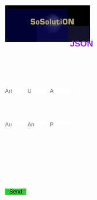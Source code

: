<html lang="en">
    <meta charset="utf-8">
    <meta http-equiv="X-UA-Compatible" content="IE=edge">
    <meta name="viewport" content="width=device-width, initial-scale=1.0">
    <style>
        body {
            background: url("https://cdn.pixabay.com/photo/2018/02/02/17/24/background-3125893_1280.jpg");
            color: white;
            font-family: Helvetica;
            background-size: cover;
            background-position: center center;
            background-repeat: no-repeat;
            background-attachment: fixed;
        }
        div {
            max-width: 600px;            
            justify-content: center;
            align-items: center;
        }
        #div{
            min-height: auto;
            max-width: 40;
        }
        .formBox {
            padding: 0px;
			width: 70px;			
		}
        .logo {
            width: 280px;
            height: 120px;
            display: flex;
            justify-content: center;
            align-items: center;
        }
        h1,
        h2 {
            display: flex;
            justify-content: center;
            text-align: center;
            color: blueviolet;
        }
        main {
            display: flex;
            flex-wrap: wrap;
        }
        input {
            width: 80%;
            border: 0;
            padding: 0px;
            font-size: 18px;
            border: 5%
        }
        input[type="submit"] {
            background: limegreen;
            color: black;
        }
        img{
        display:block;}
        div {
            flex-basis: 70%;
            height: 60px;
            margin-bottom: 50px;
        }
        @media (max-width: 300px) {
            main {
                background-color: black;
                flex-wrap: nowrap;
            }
            div{
                background-color: aqua;
            }
        }
    </style>
    <head>
    <div id="#div">
    </div>
    <div>
        <p class="border-block"> <img class="logo"
                src="https://raw.githubusercontent.com/Wicker1090/Wicker1090.github.io/main/Images/weiter%20(1).png" />
        </p>
    </div>
        <h1>
            <b>JSON</b>
        </h1>
    <div id="#div">
    </div>
</head>
<body>
    <form>
        <main>           
            <div>	
                <label for="Bezeichner">
                    <input type="text" id="Bezeichner" placeholder="Art" class="formBox"/>
                    <label for="Spann">
                        <input type="number" id="U" placeholder="U"class="formBox"/>
                        <label for="Amp">
                            <input type="number" id="A" placeholder="A"class="formBox"/>
            </div>
            <div>	
                <label for="yr">
                    <input type="text" id="au" placeholder="Au" class="formBox">
                    <label for="Anst">
                        <input type="text" id="an" placeholder="An" class="formBox">
                        <label for="pos">
                            <input type="number" id="ps" placeholder="P" class="formBox">
            </div>           
        </main>
    <div></div>
    <div>
    <input type="submit" id="btn" value="Send" class="formBox">
    </form>
    </div>
    </div>
    <div id="msg">
    </div>
</body>
<script>
    window.addEventListener('scroll', () => {
        const scrolable = document.documentElement.scrollHeight - window.innerHeight;
        const scrolled = window.scrollY;
        console.log(scrolled);
    })
</script>
<section>
    <script>
        let Arts = [];
        const addArt = (ev) => {
            ev.preventDefault();
            let art = {
                B: document.getElementById('Bezeichner').value,
                U: document.getElementById('U').value,
                A: document.getElementById('A').value,
                An: document.getElementById('au').value,
                Au: document.getElementById('an').value,
                Y: document.getElementById('ps').value
            }
            Arts.push(art);
            document.forms[0].reset();
            save();
            console.warn('added', { Arts });
            let pre = document.querySelector('#msg pre');
            pre.textContent = '\n' + JSON.stringify(Arts, '\t', 6);
            localStorage.setItem('GetSolution', JSON.stringify(Arts));
        }
        document.addEventListener('DOMContentLoaded', () => {
            document.getElementById('btn').addEventListener('click', addArt);
        });
    </script>
    <script>
        function save() {
            var c = document.createElement("a");
            c.download = "SOSO.txt";
            var t = new Blob([JSON.stringify(Arts)], {
                type: "text/plain"
            });
            c.href = window.URL.createObjectURL(t);
            c.click();
        }
    </script>
</section>
</body>

</html>
